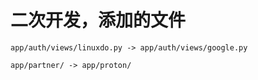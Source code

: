 # 二次开发，添加的文件

```
app/auth/views/linuxdo.py -> app/auth/views/google.py

app/partner/ -> app/proton/
```